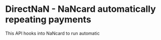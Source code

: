 # DirectNaN - NaNcard automatically repeating payments

This API hooks into NaNcard to run automatic 